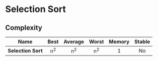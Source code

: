 # Selection Sort

## Complexity

| Name               |     Best      |    Average    |     Worst     | Memory | Stable |
| ------------------ | :-----------: | :-----------: | :-----------: | :----: | :----: |
| **Selection Sort** | n<sup>2</sup> | n<sup>2</sup> | n<sup>2</sup> |   1    |   No   |
